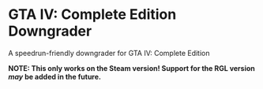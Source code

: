 # GTA IV: Complete Edition Downgrader
A speedrun-friendly downgrader for GTA IV: Complete Edition

**NOTE: This only works on the Steam version! Support for the RGL version *may* be added in the future.**